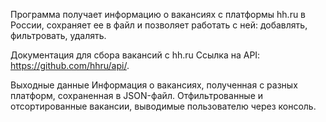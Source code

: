 Программа получает информацию о вакансиях с платформы hh.ru в России, сохраняет ее в файл и позволяет работать с ней: добавлять, фильтровать, удалять.

Документация для сбора вакансий с hh.ru
Ссылка на API: https://github.com/hhru/api/.

Выходные данные
Информация о вакансиях, полученная с разных платформ, сохраненная в JSON-файл.
Отфильтрованные и отсортированные вакансии, выводимые пользователю через консоль.
